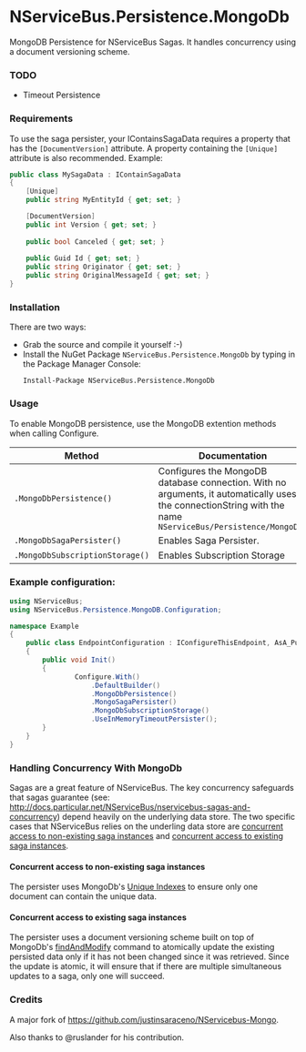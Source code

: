 NServiceBus.Persistence.MongoDb
===============================

MongoDB Persistence for NServiceBus Sagas.  It handles concurrency using a document versioning scheme.

### TODO
* Timeout Persistence

### Requirements
To use the saga persister, your IContainsSagaData requires a property that has the `[DocumentVersion]` attribute. A property containing the `[Unique]` attribute is also recommended.  Example:

```csharp
public class MySagaData : IContainSagaData
{
    [Unique]
    public string MyEntityId { get; set; }

    [DocumentVersion]
    public int Version { get; set; }
    
    public bool Canceled { get; set; }
    
    public Guid Id { get; set; }
    public string Originator { get; set; }
    public string OriginalMessageId { get; set; }
}
```
### Installation
There are two ways:
* Grab the source and compile it yourself :-)
* Install the NuGet Package `NServiceBus.Persistence.MongoDb` by typing in the Package Manager Console: 
  ```
  Install-Package NServiceBus.Persistence.MongoDb
  ```

### Usage
To enable MongoDB persistence, use the MongoDB extention methods when calling Configure.  

| Method                          | Documentation                                                                                                                                               |
|---------------------------------|-------------------------------------------------------------------------------------------------------------------------------------------------------------|
| `.MongoDbPersistence()`         | Configures the MongoDB database connection. With no arguments, it automatically uses the connectionString with the name `NServiceBus/Persistence/MongoDB.`  |
| `.MongoDbSagaPersister()`       | Enables Saga Persister.                                                                                                                                     |
| `.MongoDbSubscriptionStorage()` | Enables Subscription Storage                                                                                                                                |

### Example configuration:
```csharp
using NServiceBus;
using NServiceBus.Persistence.MongoDB.Configuration;

namespace Example
{
    public class EndpointConfiguration : IConfigureThisEndpoint, AsA_Publisher, IWantCustomInitialization
    {
        public void Init()
        {
                Configure.With()
                    .DefaultBuilder()
                    .MongoDbPersistence()
                    .MongoSagaPersister()
                    .MongoDbSubscriptionStorage()
                    .UseInMemoryTimeoutPersister();
        }
    }
}
```

### Handling Concurrency With MongoDb
Sagas are a great feature of NServiceBus.  The key concurrency safeguards that sagas guarantee (see: http://docs.particular.net/NServiceBus/nservicebus-sagas-and-concurrency) depend heavily on the underlying data store.  The two specific cases that NServiceBus relies on the underling data store are [concurrent access to non-existing saga instances](http://docs.particular.net/NServiceBus/nservicebus-sagas-and-concurrency#concurrent-access-to-non-existing-saga-instances) and [concurrent access to existing saga instances](http://docs.particular.net/NServiceBus/nservicebus-sagas-and-concurrency#concurrent-access-to-existing-saga-instances).

#### Concurrent access to non-existing saga instances

The persister uses MongoDb's [Unique Indexes](http://docs.mongodb.org/manual/core/index-unique/) to ensure only one document can contain the unique data.

#### Concurrent access to existing saga instances
The persister uses a document versioning scheme built on top of MongoDb's [findAndModify](http://docs.mongodb.org/manual/reference/command/findAndModify/) command to atomically update the existing persisted data only if it has not been changed since it was retrieved.  Since the update is atomic, it will ensure that if there are multiple simultaneous updates to a saga, only one will succeed.

### Credits
A major fork of https://github.com/justinsaraceno/NServicebus-Mongo.

Also thanks to @ruslander for his contribution.
